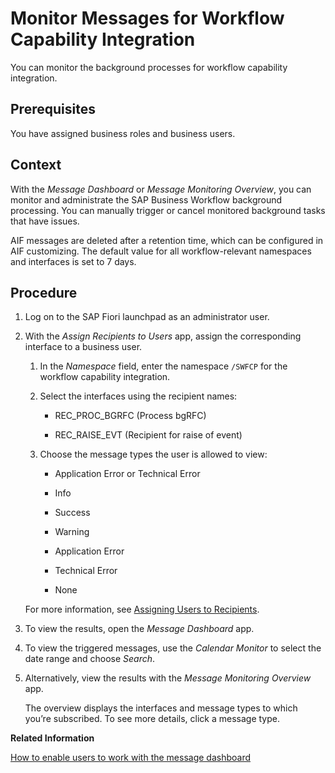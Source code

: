 <!-- loiod280fcc3a54640f6b3601f3236e91e9c -->

# Monitor Messages for Workflow Capability Integration

You can monitor the background processes for workflow capability integration.



<a name="loiod280fcc3a54640f6b3601f3236e91e9c__prereq_ggw_qpy_rkb"/>

## Prerequisites

You have assigned business roles and business users.



<a name="loiod280fcc3a54640f6b3601f3236e91e9c__context_pmz_cwv_5tb"/>

## Context

With the *Message Dashboard* or *Message Monitoring Overview*, you can monitor and administrate the SAP Business Workflow background processing. You can manually trigger or cancel monitored background tasks that have issues.

AIF messages are deleted after a retention time, which can be configured in AIF customizing. The default value for all workflow-relevant namespaces and interfaces is set to 7 days.



<a name="loiod280fcc3a54640f6b3601f3236e91e9c__steps_oj4_q4h_lmb"/>

## Procedure

1.  Log on to the SAP Fiori launchpad as an administrator user.

2.  With the *Assign Recipients to Users* app, assign the corresponding interface to a business user.

    1.  In the *Namespace* field, enter the namespace `/SWFCP` for the workflow capability integration.

    2.  Select the interfaces using the recipient names:

        -   REC\_PROC\_BGRFC \(Process bgRFC\)

        -   REC\_RAISE\_EVT \(Recipient for raise of event\)


    3.  Choose the message types the user is allowed to view:

        -   Application Error or Technical Error

        -   Info

        -   Success

        -   Warning

        -   Application Error

        -   Technical Error

        -   None



    For more information, see [Assigning Users to Recipients](https://help.sap.com/viewer/1cefaed5b7a3471cb08564e54d5ba866/4.0/en-US/2e8e31dff6e747249240601291384bc3.html).

3.  To view the results, open the *Message Dashboard* app.

4.  To view the triggered messages, use the *Calendar Monitor* to select the date range and choose *Search*.

5.  Alternatively, view the results with the *Message Monitoring Overview* app.

    The overview displays the interfaces and message types to which you’re subscribed. To see more details, click a message type.


**Related Information**  


[How to enable users to work with the message dashboard](https://blogs.sap.com/2018/11/07/how-to-enable-users-to-work-with-the-message-dashboard/)

